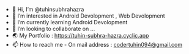 - 👋 Hi, I’m @tuhinsubhrahazra
- 👀 I’m interested in Android Devolopment , Web Devolopment
- 🌱 I’m currently learning Android Devolopment
- 💞️ I’m looking to collaborate on ...
- 🌏 My Portfolio : https://tuhin-subhra-hazra.cyclic.app
- 📫 How to reach me - On mail address : codertuhin094@gmail.com 

<!---
tuhinsubhrahazra/tuhinsubhrahazra is a ✨ special ✨ repository because its `README.md` (this file) appears on your GitHub profile.
You can click the Preview link to take a look at your changes.
--->
